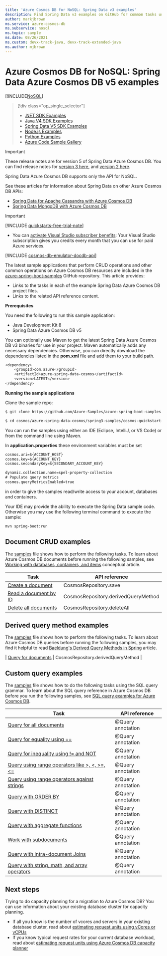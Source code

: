 ```yaml
---
title: 'Azure Cosmos DB for NoSQL: Spring Data v3 examples'
description: Find Spring Data v3 examples on GitHub for common tasks using the Azure Cosmos DB for NoSQL, including CRUD operations.
author: markjbrown
ms.service: azure-cosmos-db
ms.subservice: nosql
ms.topic: sample
ms.date: 08/26/2021
ms.custom: devx-track-java, devx-track-extended-java
ms.author: mjbrown
---
```

# Azure Cosmos DB for NoSQL: Spring Data Azure Cosmos DB v5 examples
[!INCLUDE[NoSQL](../includes/appliesto-nosql.md)]

> [!div class="op_single_selector"]
> * [.NET SDK Examples](samples-dotnet.md)
> * [Java V4 SDK Examples](samples-java.md)
> * [Spring Data V5 SDK Examples](samples-java-spring-data.md)
> * [Node.js Examples](samples-nodejs.md)
> * [Python Examples](samples-python.md)
> * [Azure Code Sample Gallery](https://azure.microsoft.com/resources/samples/?sort=0&service=cosmos-db)
> 
> 

> [!IMPORTANT]  
> These release notes are for version 5 of Spring Data Azure Cosmos DB. You can find release notes for [version 3 here](sdk-java-spring-data-v3.md), and [version 2 here](sdk-java-spring-data-v2.md). 
>
> Spring Data Azure Cosmos DB supports only the API for NoSQL.
>
> See these articles for information about Spring Data on other Azure Cosmos DB APIs:
> * [Spring Data for Apache Cassandra with Azure Cosmos DB](/azure/developer/java/spring-framework/configure-spring-data-apache-cassandra-with-cosmos-db)
> * [Spring Data MongoDB with Azure Cosmos DB](/azure/developer/java/spring-framework/configure-spring-data-mongodb-with-cosmos-db)
>

> [!IMPORTANT]  
>[!INCLUDE [quickstarts-free-trial-note](~/reusable-content/ce-skilling/azure/includes/quickstarts-free-trial-note.md)]
>  
>- You can [activate Visual Studio subscriber benefits](https://azure.microsoft.com/pricing/member-offers/msdn-benefits-details/?ref=microsoft.com&utm_source=microsoft.com&utm_medium=docs&utm_campaign=visualstudio): Your Visual Studio subscription gives you credits every month that you can use for paid Azure services.
>
>[!INCLUDE [cosmos-db-emulator-docdb-api](../includes/cosmos-db-emulator-docdb-api.md)]
>

The latest sample applications that perform CRUD operations and other common operations on Azure Cosmos DB resources are included in the [azure-spring-boot-samples](https://github.com/Azure-Samples/azure-spring-boot-samples/tree/main/cosmos) GitHub repository. This article provides:

* Links to the tasks in each of the example Spring Data Azure Cosmos DB project files. 
* Links to the related API reference content.

**Prerequisites**

You need the following to run this sample application:

* Java Development Kit 8
* Spring Data Azure Cosmos DB v5

You can optionally use Maven to get the latest Spring Data Azure Cosmos DB v3 binaries for use in your project. Maven automatically adds any necessary dependencies. Otherwise, you can directly download the dependencies listed in the **pom.xml** file and add them to your build path.

```bash
<dependency>
	<groupId>com.azure</groupId>
	<artifactId>azure-spring-data-cosmos</artifactId>
	<version>LATEST</version>
</dependency>
```

**Running the sample applications**

Clone the sample repo:
```bash
$ git clone https://github.com/Azure-Samples/azure-spring-boot-samples

$ cd cosmos/azure-spring-data-cosmos/spring3-samples/cosmos-quickstart-samples
```

You can run the samples using either an IDE (Eclipse, IntelliJ, or VS Code) or from the command line using Maven.

In **application.properties** these environment variables must be set

```xml
cosmos.uri=${ACCOUNT_HOST}
cosmos.key=${ACCOUNT_KEY}
cosmos.secondaryKey=${SECONDARY_ACCOUNT_KEY}

dynamic.collection.name=spel-property-collection
# Populate query metrics
cosmos.queryMetricsEnabled=true
```

in order to give the samples read/write access to your account, databases and containers.

Your IDE may provide the ability to execute the Spring Data sample code. Otherwise you may use the following terminal command to execute the sample:

```bash
mvn spring-boot:run
```

## Document CRUD examples
The [samples](https://github.com/Azure-Samples/azure-spring-data-cosmos-java-sql-api-samples/blob/main/src/main/java/com/azure/cosmos/springexamples/quickstart/sync/SampleApplication.java) file shows how to perform the following tasks. To learn about Azure Cosmos DB documents before running the following samples, see [Working with databases, containers, and items](../resource-model.md) conceptual article.

| Task | API reference |
| --- | --- |
| [Create a document](https://github.com/Azure-Samples/azure-spring-boot-samples/blob/main/cosmos/azure-spring-data-cosmos/spring3-samples/cosmos-quickstart-samples/src/main/java/com/azure/spring/data/cosmos/samples/quickstart/SampleApplication.java#L44-L47) | CosmosRepository.save |
| [Read a document by ID](https://github.com/Azure-Samples/azure-spring-boot-samples/blob/main/cosmos/azure-spring-data-cosmos/spring3-samples/cosmos-quickstart-samples/src/main/java/com/azure/spring/data/cosmos/samples/quickstart/SampleApplication.java#L52-L56) | CosmosRepository.derivedQueryMethod |
| [Delete all documents](https://github.com/Azure-Samples/azure-spring-boot-samples/blob/main/cosmos/azure-spring-data-cosmos/spring3-samples/cosmos-quickstart-samples/src/main/java/com/azure/spring/data/cosmos/samples/quickstart/SampleApplication.java#L39-L42) | CosmosRepository.deleteAll |

## Derived query method examples
The [samples](https://github.com/Azure-Samples/azure-spring-boot-samples/blob/main/cosmos/azure-spring-data-cosmos/spring3-samples/cosmos-quickstart-samples/src/main/java/com/azure/spring/data/cosmos/samples/quickstart/SampleApplication.java) file shows how to perform the following tasks. To learn about Azure Cosmos DB queries before running the following samples, you may find it helpful to read [Baeldung's Derived Query Methods in Spring](https://www.baeldung.com/spring-data-derived-queries) article.

| [Query for documents](https://github.com/Azure-Samples/azure-spring-boot-samples/blob/main/cosmos/azure-spring-data-cosmos/spring3-samples/cosmos-quickstart-samples/src/main/java/com/azure/spring/data/cosmos/samples/quickstart/SampleApplication.java#L65-L70) | CosmosRepository.derivedQueryMethod |

## Custom query examples
The [samples](https://github.com/Azure-Samples/azure-spring-boot-samples/blob/main/cosmos/azure-spring-data-cosmos/spring3-samples/cosmos-quickstart-samples/src/main/java/com/azure/spring/data/cosmos/samples/quickstart/UserRepository.java) file shows how to do the following tasks using the SQL query grammar. To learn about the SQL query reference in Azure Cosmos DB before you run the following samples, see [SQL query examples for Azure Cosmos DB](query/getting-started.md). 


| Task | API reference |
| --- | --- |
| [Query for all documents](https://github.com/Azure-Samples/azure-spring-boot-samples/blob/main/cosmos/azure-spring-data-cosmos/spring3-samples/cosmos-quickstart-samples/src/main/java/com/azure/spring/data/cosmos/samples/quickstart/UserRepository.java#L20-L22) | @Query annotation |
| [Query for equality using ==](https://github.com/Azure-Samples/azure-spring-boot-samples/blob/main/cosmos/azure-spring-data-cosmos/spring3-samples/cosmos-quickstart-samples/src/main/java/com/azure/spring/data/cosmos/samples/quickstart/UserRepository.java#L24-L26) | @Query annotation |
| [Query for inequality using != and NOT](https://github.com/Azure-Samples/azure-spring-boot-samples/blob/main/cosmos/azure-spring-data-cosmos/spring3-samples/cosmos-quickstart-samples/src/main/java/com/azure/spring/data/cosmos/samples/quickstart/UserRepository.java#L28-L38) | @Query annotation |
| [Query using range operators like >, <, >=, <=](https://github.com/Azure-Samples/azure-spring-boot-samples/blob/main/cosmos/azure-spring-data-cosmos/spring3-samples/cosmos-quickstart-samples/src/main/java/com/azure/spring/data/cosmos/samples/quickstart/UserRepository.java#L40-L42) | @Query annotation |
| [Query using range operators against strings](https://github.com/Azure-Samples/azure-spring-boot-samples/blob/main/cosmos/azure-spring-data-cosmos/spring3-samples/cosmos-quickstart-samples/src/main/java/com/azure/spring/data/cosmos/samples/quickstart/UserRepository.java#L44-L46) | @Query annotation |
| [Query with ORDER BY](https://github.com/Azure-Samples/azure-spring-boot-samples/blob/main/cosmos/azure-spring-data-cosmos/spring3-samples/cosmos-quickstart-samples/src/main/java/com/azure/spring/data/cosmos/samples/quickstart/UserRepository.java#L48-L50) | @Query annotation |
| [Query with DISTINCT](https://github.com/Azure-Samples/azure-spring-boot-samples/blob/main/cosmos/azure-spring-data-cosmos/spring3-samples/cosmos-quickstart-samples/src/main/java/com/azure/spring/data/cosmos/samples/quickstart/UserRepository.java#L52-L54) | @Query annotation |
| [Query with aggregate functions](https://github.com/Azure-Samples/azure-spring-boot-samples/blob/main/cosmos/azure-spring-data-cosmos/spring3-samples/cosmos-quickstart-samples/src/main/java/com/azure/spring/data/cosmos/samples/quickstart/UserRepository.java#L56-L62) | @Query annotation |
| [Work with subdocuments](https://github.com/Azure-Samples/azure-spring-boot-samples/blob/main/cosmos/azure-spring-data-cosmos/spring3-samples/cosmos-quickstart-samples/src/main/java/com/azure/spring/data/cosmos/samples/quickstart/UserRepository.java#L64-L66) | @Query annotation |
| [Query with intra-document Joins](https://github.com/Azure-Samples/azure-spring-boot-samples/blob/main/cosmos/azure-spring-data-cosmos/spring3-samples/cosmos-quickstart-samples/src/main/java/com/azure/spring/data/cosmos/samples/quickstart/UserRepository.java#L68-L85) | @Query annotation |
| [Query with string, math, and array operators](https://github.com/Azure-Samples/azure-spring-boot-samples/blob/main/cosmos/azure-spring-data-cosmos/spring3-samples/cosmos-quickstart-samples/src/main/java/com/azure/spring/data/cosmos/samples/quickstart/UserRepository.java#L87-L97) | @Query annotation |

## Next steps

Trying to do capacity planning for a migration to Azure Cosmos DB? You can use information about your existing database cluster for capacity planning.
* If all you know is the number of vcores and servers in your existing database cluster, read about [estimating request units using vCores or vCPUs](../convert-vcore-to-request-unit.md) 
* If you know typical request rates for your current database workload, read about [estimating request units using Azure Cosmos DB capacity planner](estimate-ru-with-capacity-planner.md)
